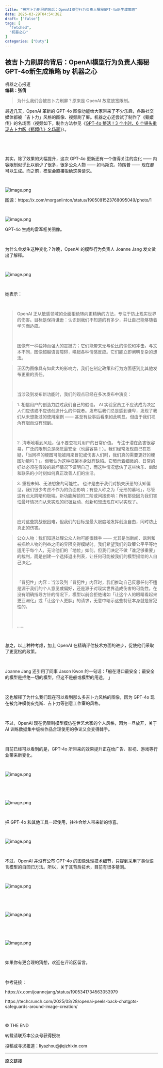 ```yaml
---
title: "被吉卜力刷屏的背后：OpenAI模型行为负责人揭秘GPT-4o新生成策略"
date: 2025-03-29T04:54:38Z
draft: ["false"]
tags: [
  "fetched",
  "机器之心"
]
categories: ["Duty"]
---
```

被吉卜力刷屏的背后：OpenAI模型行为负责人揭秘GPT-4o新生成策略 by 机器之心
------
<div><section data-mpa-powered-by="yiban.io" data-style='-webkit-tap-highlight-color: transparent; margin-bottom: 0px; outline: 0px; text-shadow: transparent 0px 0px 0px, rgba(0, 0, 0, 0.4) 0px 0px 0px; background-color: rgb(255, 255, 255); letter-spacing: 0.544px; text-wrap: wrap; caret-color: rgb(34, 34, 34); font-family: "Helvetica Neue", Helvetica, "Hiragino Sans GB", "Microsoft YaHei", Arial, sans-serif; visibility: visible; line-height: 27.2px; color: rgb(163, 163, 163) !important;' mp-original-font-size="17" mp-original-line-height="27.200000762939453" data-pm-slice="0 0 []"><section mp-original-font-size="17" mp-original-line-height="27.200000762939453" data-style="-webkit-tap-highlight-color: transparent; outline: 0px; text-shadow: transparent 0px 0px 0px, rgba(0, 0, 0, 0.4) 0px 0px 0px; visibility: visible; line-height: 27.2px;"><section mp-original-font-size="17" mp-original-line-height="27.200000762939453" data-style="-webkit-tap-highlight-color: transparent; outline: 0px; text-shadow: transparent 0px 0px 0px, rgba(0, 0, 0, 0.4) 0px 0px 0px; visibility: visible; line-height: 27.2px;"><section data-id="85660" data-custom="rgb(117, 117, 118)" data-color="rgb(117, 117, 118)" mp-original-font-size="17" mp-original-line-height="27.200000762939453" data-style="-webkit-tap-highlight-color: transparent; outline: 0px; text-shadow: transparent 0px 0px 0px, rgba(0, 0, 0, 0.4) 0px 0px 0px; border-width: 0px; border-style: initial; border-color: currentcolor; visibility: visible; line-height: 27.2px;"><section data-style="-webkit-tap-highlight-color: transparent; margin-top: 2em; padding-top: 0.5em; padding-bottom: 0.5em; outline: 0px; text-shadow: transparent 0px 0px 0px, rgba(0, 0, 0, 0.4) 0px 0px 0px; border-top: 1px solid rgb(204, 204, 204); border-bottom: 1px solid rgb(204, 204, 204); border-right-style: none; border-left-style: none; text-decoration: inherit; visibility: visible; line-height: 27.2px;" mp-original-font-size="17" mp-original-line-height="27.200000762939453"><section><span mp-original-font-size="15" mp-original-line-height="29.75"><span leaf="">机器之心报道</span></span></section><section><span><strong><span leaf="">编辑：张倩</span></strong></span></section></section></section></section></section></section><blockquote><p><span leaf="" data-pm-slice='1 1 ["para",{"tagName":"p","attributes":{"style":"text-align: justify; line-height: 1.75em; margin-bottom: 0px; margin-left: 8px; margin-right: 8px;"},"namespaceURI":"http://www.w3.org/1999/xhtml"}]'><span textstyle="">为什么我们会被吉卜力刷屏？原来是 OpenAI 故意放宽限制。</span></span></p></blockquote><p><span leaf=""><span textstyle="">最近几天，OpenAI 革新的 GPT-4o 图像功能给大家带来了不少乐趣，各路社交媒体都被「吉卜力」风格的图像、视频刷了屏。机器之心还尝试了制作了《甄嬛传》的名场面（视频如下，制作方法参见《</span><a href="https://mp.weixin.qq.com/s?__biz=MzUyODA3MDUwMA==&amp;mid=2247527717&amp;idx=1&amp;sn=735502720d143f5923c073be42072f1a&amp;scene=21#wechat_redirect" textvalue="GPT-4o 整活！3 个小时、6 个镜头重现吉卜力版《甄嬛传》名场面" data-itemshowtype="0" target="_blank" linktype="text" data-linktype="2"><span textstyle="">GPT-4o 整活！3 个小时、6 个镜头重现吉卜力版《甄嬛传》名场面</span></a><span textstyle="">》）。</span></span></p><p><span leaf=""><br></span></p><section nodeleaf=""><mp-common-videosnap data-pluginname="mpvideosnap" data-url="https://findermp.video.qq.com/251/20304/stodownload?encfilekey=rjD5jyTuFrIpZ2ibE8T7YmwgiahniaXswqzSG3DkEufbcLS3pKKEgLnle1sA0Rex2BPdDlz62M8JClOkiczD1iaNolRcMNDzOmMhS9MSjXwnUHNiao3GP53xicHRg&amp;token=ic1n0xDG6awicdsNYCibrEK33vJbCDXHdEkVialFRG0E9oovBWuefsDKib0cyg256Ip3TyJf0RgJjhP0iaiaxYMzf3lQ2oMCGkDnHw2pIgoL2f5D39pF62Zw1BX52Q3DXOjVcUNSLu1K680stI8bqsNUjaicjOZX9WoKY6QiaiaNgEl8hxfjU&amp;idx=1&amp;hy=SH&amp;m=&amp;scene=2&amp;uzid=1" data-headimgurl="http://wx.qlogo.cn/finderhead/1AZicBXTRBzlpwJ2NibPy5RRo9fKSEdibaSSRHdtnyTTloUjsXHZrZSzzBbR5r0KTEaBNzPtUjZM00/0" data-username="v2_060000231003b20faec8c7e5811fcbd2cc05eb34b077bf43ae33648ee0ea039da9063a594944@finder" data-nickname="机器之心" data-desc="GPT-4o的风吹到了《甄嬛传》，吉卜力版祺贵人告赢没？机器之心「AI好好用」上手制作：经典再现只需要OpenAI GPT-4o和Kling AI！吉卜力动画版《甄嬛传》即刻现世。这个版本能告成功吗？#GPT#GPT-4o#可灵#Kling#快手#AIGC#AI#人工智能#科技#前沿科技#机器之心#AI好好用" data-nonceid="12348579086723659980" data-width="1080" data-height="1920" data-type="video" data-id="export/UzFfAgtgekIEAQAAAAAA6d80QB5V2AAAAAstQy6ubaLX4KHWvLEZgBPEtoEsbEZ2WJKJzNPgMIsX8Vkm-T6u7dMNacam_BJX"></mp-common-videosnap></section><p><span leaf=""><br></span></p><p><span leaf=""><span textstyle="">其实，除了效果的大幅提升，这次 GPT-4o 更新还有一个值得关注的变化 —— 内容限制似乎比以前少了很多，很多公众人物 —— 如马斯克、特朗普 —— 现在都可以生成。而之前，模型会直接拒绝这类请求。</span></span></p><p><span leaf=""><br></span></p><p><span leaf=""><img data-src="https://mmbiz.qpic.cn/sz_mmbiz_png/KmXPKA19gW8HXJJMEnKicFIibEic39ngdq4xBDfkD6hzUQGweRDIzMNS98MyLfWktb10WmSEM8icibFgPZhtMn6dw0A/640?wx_fmt=png&amp;from=appmsg" alt="image.png" data-ratio="1" data-type="png" data-w="1024" data-imgfileid="503478699" src="https://mmbiz.qpic.cn/sz_mmbiz_png/KmXPKA19gW8HXJJMEnKicFIibEic39ngdq4xBDfkD6hzUQGweRDIzMNS98MyLfWktb10WmSEM8icibFgPZhtMn6dw0A/640?wx_fmt=png&amp;from=appmsg"></span></p><p><span leaf=""><span textstyle="">图源：https://x.com/morganlinton/status/1905081523768095049/photo/1</span></span></p><p><span leaf=""><br></span></p><p><span leaf=""><img data-src="https://mmbiz.qpic.cn/sz_mmbiz_png/KmXPKA19gW8HXJJMEnKicFIibEic39ngdq4ZxsrpjwnguoqZXlZeM7iaxlDum7Hc9OhHshl1nroktX1giakBP236Oibg/640?wx_fmt=png&amp;from=appmsg" alt="image.png" data-ratio="0.9079229122055674" data-type="png" data-w="934" data-imgfileid="503478700" src="https://mmbiz.qpic.cn/sz_mmbiz_png/KmXPKA19gW8HXJJMEnKicFIibEic39ngdq4ZxsrpjwnguoqZXlZeM7iaxlDum7Hc9OhHshl1nroktX1giakBP236Oibg/640?wx_fmt=png&amp;from=appmsg"></span></p><p><span leaf=""><span textstyle="">GPT-4o 生成的雷军相关图像。</span></span></p><p><span leaf=""><br></span></p><p><span leaf=""><span textstyle="">为什么会发生这种变化？昨晚，OpenAI 的模型行为负责人 Joanne Jang 发文做出了解释。</span></span></p><p><span leaf=""><br></span></p><p><span leaf=""><img data-src="https://mmbiz.qpic.cn/sz_mmbiz_png/KmXPKA19gW8HXJJMEnKicFIibEic39ngdq4tvibV3Kfe6LzAOFqdFQoXgSygJnjx9gSLZfSXwXUaHzJVn2RxMhlQicQ/640?wx_fmt=png&amp;from=appmsg" alt="image.png" data-ratio="1.3101851851851851" data-type="png" data-w="1080" data-imgfileid="503478701" src="https://mmbiz.qpic.cn/sz_mmbiz_png/KmXPKA19gW8HXJJMEnKicFIibEic39ngdq4tvibV3Kfe6LzAOFqdFQoXgSygJnjx9gSLZfSXwXUaHzJVn2RxMhlQicQ/640?wx_fmt=png&amp;from=appmsg"></span></p><p><span leaf=""><br></span></p><p><span leaf=""><span textstyle="">她表示：</span></span></p><p><span leaf=""><br></span></p><blockquote><p><span leaf="">OpenAI 正从敏感领域的全面拒绝转向更精确的方法，专注于防止现实世界的伤害。目标是保持谦逊：认识到我们不知道的有多少，并让自己能够随着学习而适应。 </span></p><p><span leaf=""><br></span></p><p><span leaf="">图像有一种独特而强大的震撼力；它们能带来无与伦比的愉悦和冲击。与文本不同，图像超越语言障碍，唤起各种情感反应。它们能立即阐明复杂的想法。</span></p></blockquote><blockquote><p><span leaf="">正因为图像具有如此大的影响力，我们在制定政策和行为方面感到比其他发布更重的责任。</span></p><p><span leaf=""><br></span></p><p><span leaf="">当涉及到发布新功能时，我们的观点已经在多次发布中演变：</span></p></blockquote><blockquote><p><span leaf="">1. 相信用户的创造力胜过我们自己的假设。 AI 实验室员工不应该成为决定人们应该或不应该创造什么的仲裁者。发布后我们总是感到谦卑，发现了我们从未想象过的使用案例 —— 甚至有些事后看来如此明显，但由于我们视角有限而没有想到。</span></p><p><span leaf=""><br></span></p><p><span leaf="">2. 清晰地看到风险，但不要忽视对用户的日常价值。 专注于潜在危害很容易，广泛的限制总是感觉最安全（也最容易！）。我们经常发现自己在质疑，「当同样的梗图可能被用来冒犯或伤害人们时，我们真的需要更好的梗图功能吗？」。但我认为这种框架本身就有缺陷。它暗示着细微的、日常的好处必须在假设的最坏情况下证明自己，而这种情况低估了这些快乐、幽默和联系的小时刻如何真正改善人们的生活。</span></p></blockquote><blockquote><p><span leaf="">3. 重视未知、无法想象的可能性。 也许是由于我们对损失厌恶的认知偏见，我们很少考虑不作为的负面影响；有些人称之为「无形的墓地」，尽管这有点太阴暗和极端。新功能解锁的二阶或间接影响：所有那些因为我们害怕最坏情况而从未实现的积极互动、创新和想法现在可以实现了。</span></p><p><span leaf=""><br></span></p><p><span leaf="">应对这些挑战很困难，但我们的目标是最大限度地发挥创造自由，同时防止真正的伤害。 </span></p></blockquote><blockquote><p><span leaf="">公众人物：我们知道处理公众人物可能很棘手 —— 尤其是当新闻、讽刺和被描绘人物的利益之间的界限变得模糊时。我们希望我们的政策公平平等地适用于每个人，无论他们的「地位」如何。但我们决定不做「谁足够重要」的裁判，而是创建一个选择退出列表，让任何可能被我们的模型描绘的人自己决定。</span></p><p><span leaf=""><br></span></p><p><span leaf="">「冒犯性」内容：当涉及到「冒犯性」内容时，我们推动自己反思任何不适是源于我们的个人意见或偏好，还是源于对现实世界造成伤害的可能性。在没有明确指导方针的情况下，模型以前会拒绝诸如「让这个人的眼睛看起来更亚洲化」或「让这个人更胖」的请求，无意中暗示这些特征本身就是冒犯性的。</span></p><p><span leaf=""><br></span></p><p><span leaf="">……</span></p></blockquote><p><span leaf=""><br></span></p><p><span leaf=""><span textstyle="">总之，以上种种考虑，加上 OpenAI 在精确评估技术方面的进步，促使他们采取了更宽松的政策。</span></span></p><p><span leaf=""><br></span></p><p><span leaf=""><span textstyle="">Joanne Jang 还引用了同事 Jason Kwon 的一句话：「船在港口最安全；最安全的模型是拒绝一切的模型。但这不是船或模型的用途。 」 </span></span></p><p><span leaf=""><br></span></p><p><span leaf=""><span textstyle="">这也解释了为什么我们现在可以看到那么多吉卜力风格的图像，因为 GPT-4o 现在被允许模仿皮克斯、吉卜力等创意工作室的风格。</span></span></p><p><span leaf=""><br></span></p><p><span leaf=""><span textstyle="">不过，OpenAI 现在仍限制模型模仿在世艺术家的个人风格，因为一旦放开，关于 AI 训练数据集中版权作品合理使用的争论又会变得棘手。</span></span></p><p><span leaf=""><br></span></p><p><span leaf=""><span textstyle="">目前已经可以看到的是，GPT-4o 所带来的效果提升正在给广告、影视、游戏等行业带来新变化。</span></span></p><p><span leaf=""><br></span></p><p><span leaf=""><img data-src="https://mmbiz.qpic.cn/sz_mmbiz_png/KmXPKA19gW8HXJJMEnKicFIibEic39ngdq4P2fylWr4sC6xeA4XXtVd1dibmBSgJ5r6ktzSoxiaia6lvPhLsUhzYEx8g/640?wx_fmt=png&amp;from=appmsg" alt="image.png" data-ratio="0.8731481481481481" data-type="png" data-w="1080" data-imgfileid="503478702" src="https://mmbiz.qpic.cn/sz_mmbiz_png/KmXPKA19gW8HXJJMEnKicFIibEic39ngdq4P2fylWr4sC6xeA4XXtVd1dibmBSgJ5r6ktzSoxiaia6lvPhLsUhzYEx8g/640?wx_fmt=png&amp;from=appmsg"></span></p><p><span leaf=""><br></span></p><p><span leaf=""><br></span></p><p><span leaf=""><img data-src="https://mmbiz.qpic.cn/sz_mmbiz_png/KmXPKA19gW8HXJJMEnKicFIibEic39ngdq4oYvQbAdno9PdAhbwB3ZmunmWnF88lLQEuNq0LqqH92O9y32zNatDhw/640?wx_fmt=png&amp;from=appmsg" alt="image.png" data-ratio="0.8740740740740741" data-type="png" data-w="1080" data-imgfileid="503478703" src="https://mmbiz.qpic.cn/sz_mmbiz_png/KmXPKA19gW8HXJJMEnKicFIibEic39ngdq4oYvQbAdno9PdAhbwB3ZmunmWnF88lLQEuNq0LqqH92O9y32zNatDhw/640?wx_fmt=png&amp;from=appmsg"></span></p><p><span leaf=""><br></span></p><p><span leaf=""><span textstyle="">把 GPT-4o 和其他工具一起使用，往往会给人带来新的惊喜。</span></span></p><p><span leaf=""><br></span></p><p><span leaf=""><img data-src="https://mmbiz.qpic.cn/sz_mmbiz_png/KmXPKA19gW8HXJJMEnKicFIibEic39ngdq4GpXyjFLKkIYWkOGYjjlPunEuSgW6F5w1chGrrydic46jiatra5ab5micw/640?wx_fmt=png&amp;from=appmsg" alt="image.png" data-ratio="1.238888888888889" data-type="png" data-w="1080" data-imgfileid="503478704" src="https://mmbiz.qpic.cn/sz_mmbiz_png/KmXPKA19gW8HXJJMEnKicFIibEic39ngdq4GpXyjFLKkIYWkOGYjjlPunEuSgW6F5w1chGrrydic46jiatra5ab5micw/640?wx_fmt=png&amp;from=appmsg"></span></p><p><span leaf=""><br></span></p><p><span leaf=""><span textstyle="">不过，OpenAI 并没有公布 GPT-4o 的图像处理技术细节，只提到采用了类似语言模型的自回归方法。所以，关于其背后技术，目前有很多猜测。</span></span></p><p><span leaf=""><br></span></p><p><span leaf=""><img data-src="https://mmbiz.qpic.cn/sz_mmbiz_png/KmXPKA19gW8HXJJMEnKicFIibEic39ngdq419r9Z5HCYiaau4Siad20LOs1ibMDCm6QyqKHekgibSpuH8gUIEaOjJkCLA/640?wx_fmt=png&amp;from=appmsg" alt="image.png" data-ratio="1.3601851851851852" data-type="png" data-w="1080" data-imgfileid="503478705" src="https://mmbiz.qpic.cn/sz_mmbiz_png/KmXPKA19gW8HXJJMEnKicFIibEic39ngdq419r9Z5HCYiaau4Siad20LOs1ibMDCm6QyqKHekgibSpuH8gUIEaOjJkCLA/640?wx_fmt=png&amp;from=appmsg"></span></p><p><span leaf=""><br></span></p><p><span leaf=""><br></span></p><p><span leaf=""><img data-src="https://mmbiz.qpic.cn/sz_mmbiz_png/KmXPKA19gW8HXJJMEnKicFIibEic39ngdq4icCodexkQyQx1Hyeiaub6rlTny9F0gv5zdKINgY6hZZMhl8Rgo4VOwMQ/640?wx_fmt=png&amp;from=appmsg" alt="image.png" data-ratio="1.0425925925925925" data-type="png" data-w="1080" data-imgfileid="503478706" src="https://mmbiz.qpic.cn/sz_mmbiz_png/KmXPKA19gW8HXJJMEnKicFIibEic39ngdq4icCodexkQyQx1Hyeiaub6rlTny9F0gv5zdKINgY6hZZMhl8Rgo4VOwMQ/640?wx_fmt=png&amp;from=appmsg"></span></p><p><span leaf=""><br></span></p><p><span leaf=""><br></span></p><p><span leaf=""><img data-src="https://mmbiz.qpic.cn/sz_mmbiz_png/KmXPKA19gW8HXJJMEnKicFIibEic39ngdq4WGGDicffoHBzicMxK7njicAvANAVf7TMz2FQnSnMz8UCsPF1iaPrgcy97w/640?wx_fmt=png&amp;from=appmsg" alt="image.png" data-ratio="1.337962962962963" data-type="png" data-w="1080" data-imgfileid="503478707" src="https://mmbiz.qpic.cn/sz_mmbiz_png/KmXPKA19gW8HXJJMEnKicFIibEic39ngdq4WGGDicffoHBzicMxK7njicAvANAVf7TMz2FQnSnMz8UCsPF1iaPrgcy97w/640?wx_fmt=png&amp;from=appmsg"></span></p><p><span leaf=""><br></span></p><p><span leaf=""><span textstyle="">如果你有更合理的猜想，欢迎在评论区留言。</span></span></p><p><span leaf=""><br></span></p><p><span leaf=""><span textstyle="">参考链接：</span></span></p><p><span leaf=""><span textstyle="">https://x.com/joannejang/status/1905341734563053979</span></span></p><p><span leaf=""><span textstyle="">https://techcrunch.com/2025/03/28/openai-peels-back-chatgpts-safeguards-around-image-creation/</span></span></p><p><span leaf=""><br></span></p><p mp-original-font-size="17" mp-original-line-height="27.200000762939453" data-style='margin-top: 5px; outline: 0px; max-width: 100%; color: rgb(34, 34, 34); font-family: -apple-system, BlinkMacSystemFont, "Helvetica Neue", "PingFang SC", "Hiragino Sans GB", "Microsoft YaHei UI", "Microsoft YaHei", Arial, sans-serif; letter-spacing: 0.544px; white-space: normal; caret-color: rgb(34, 34, 34); background-color: rgb(255, 255, 255); text-align: center; line-height: 27.2px; margin-bottom: 0px; box-sizing: border-box !important; overflow-wrap: break-word !important;'><span mp-original-font-size="12" mp-original-line-height="19.200000762939453"><span leaf="">© THE END </span></span></p><p mp-original-font-size="17" mp-original-line-height="27.200000762939453" data-style='margin-top: 5px; outline: 0px; max-width: 100%; color: rgb(34, 34, 34); font-family: -apple-system, BlinkMacSystemFont, "Helvetica Neue", "PingFang SC", "Hiragino Sans GB", "Microsoft YaHei UI", "Microsoft YaHei", Arial, sans-serif; letter-spacing: 0.544px; white-space: normal; caret-color: rgb(34, 34, 34); background-color: rgb(255, 255, 255); text-align: center; line-height: 27.2px; margin-bottom: 0px; box-sizing: border-box !important; overflow-wrap: break-word !important;'><span mp-original-font-size="12" mp-original-line-height="19.200000762939453"><span leaf="">转载请联系本公众号获得授权</span></span></p><p mp-original-font-size="17" mp-original-line-height="27.200000762939453" data-style='margin-top: 5px; outline: 0px; max-width: 100%; color: rgb(34, 34, 34); font-family: -apple-system, BlinkMacSystemFont, "Helvetica Neue", "PingFang SC", "Hiragino Sans GB", "Microsoft YaHei UI", "Microsoft YaHei", Arial, sans-serif; letter-spacing: 0.544px; white-space: normal; caret-color: rgb(34, 34, 34); background-color: rgb(255, 255, 255); text-align: center; line-height: 27.2px; margin-bottom: 0px; box-sizing: border-box !important; overflow-wrap: break-word !important;'><span mp-original-font-size="12" mp-original-line-height="19.200000762939453"><span leaf="">投稿或寻求报道：liyazhou@jiqizhixin.com</span></span></p><p><mp-style-type data-value="10000"></mp-style-type></p></div>  
<hr>
<a href="https://mp.weixin.qq.com/s/DjQRIvtj6b_dkoAnrJK0Og",target="_blank" rel="noopener noreferrer">原文链接</a>
